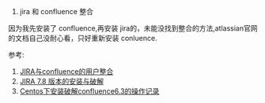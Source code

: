 1. jira 和 confluence 整合

因为我先安装了 confluence,再安装 jira的，未能没找到整合的方法,atlassian官网的文档自己没耐心看，只好重新安装 conluence.

参考:
1. [JIRA与confluence的用户整合](https://blog.csdn.net/shandong_chu/article/details/78561814)
2. [JIRA 7.8 版本的安装与破解](https://www.cnblogs.com/houchaoying/p/9096118.html)
3. [Centos下安装破解confluence6.3的操作记录](https://www.cnblogs.com/kevingrace/p/7607442.html)